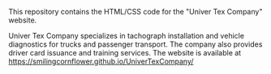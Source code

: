 This repository contains the HTML/CSS code for the "Univer Tex Company" website.

Univer Tex Company specializes in tachograph installation and vehicle diagnostics for trucks and passenger transport. The company also provides driver card issuance and training services.
The website is available at https://smilingcornflower.github.io/UniverTexCompany/

